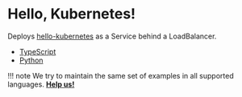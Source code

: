 # Hello, Kubernetes!

Deploys [hello-kubernetes](https://github.com/paulbouwer/hello-kubernetes) as a Service behind a LoadBalancer.

- [TypeScript](https://github.com/awslabs/cdk8s/tree/master/examples/typescript/hello)
- [Python](https://github.com/awslabs/cdk8s/tree/master/examples/python/hello)

!!! note
    We try to maintain the same set of examples in all supported languages.
    **[Help us!](../project/CONTRIBUTING.md)**

